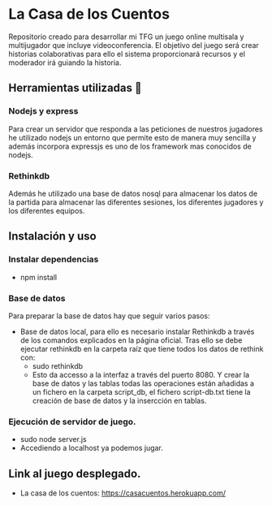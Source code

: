 # La Casa de los Cuentos
Repositorio creado para desarrollar mi TFG un juego online multisala y multijugador que incluye videoconferencia. El objetivo del juego será crear historias colaborativas para ello el sistema proporcionará recursos y el moderador irá guiando la historia.

## Herramientas utilizadas :wrench:

### Nodejs y express
Para crear un servidor que responda a las peticiones de nuestros jugadores he utilizado nodejs un entorno que permite esto de manera muy sencilla y además incorpora expressjs es uno de los framework mas conocidos de nodejs.

### Rethinkdb
Además he utilizado una base de datos nosql para almacenar los datos de la partida para almacenar las diferentes sesiones, los diferentes jugadores y los diferentes equipos.


## Instalación y uso

### Instalar dependencias 
  - npm install

### Base de datos
Para preparar la base de datos hay que seguir varios pasos:
  - Base de datos local, para ello es necesario instalar Rethinkdb a través de los comandos explicados en la página oficial. Tras ello se debe ejecutar rethinkdb en la carpeta raíz que tiene todos los datos de rethink con:
    - sudo rethinkdb
    - Esto da accesso a la interfaz a través del puerto 8080.
  Y crear la base de datos y las tablas todas las operaciones están añadidas a un fichero en la carpeta script_db, el fichero script-db.txt tiene la creación de base de datos y la insercción en tablas.


### Ejecución de servidor de juego.
  - sudo node server.js
  - Accediendo a localhost ya podemos jugar.


## Link al juego desplegado.
  - La casa de los cuentos: https://casacuentos.herokuapp.com/